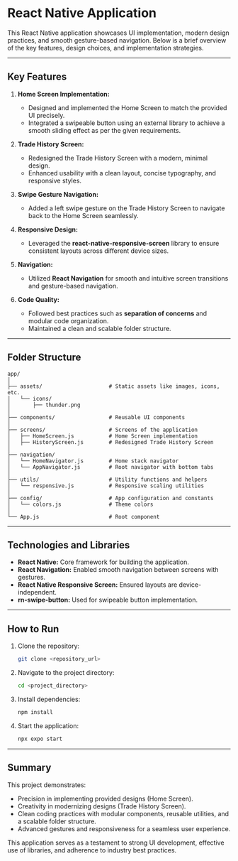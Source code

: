 
# React Native Application

This React Native application showcases UI implementation, modern design practices, and smooth gesture-based navigation. Below is a brief overview of the key features, design choices, and implementation strategies.

---

## Key Features

1. **Home Screen Implementation:**
   - Designed and implemented the Home Screen to match the provided UI precisely.
   - Integrated a swipeable button using an external library to achieve a smooth sliding effect as per the given requirements.

2. **Trade History Screen:**
   - Redesigned the Trade History Screen with a modern, minimal design.
   - Enhanced usability with a clean layout, concise typography, and responsive styles.

3. **Swipe Gesture Navigation:**
   - Added a left swipe gesture on the Trade History Screen to navigate back to the Home Screen seamlessly.

4. **Responsive Design:**
   - Leveraged the **react-native-responsive-screen** library to ensure consistent layouts across different device sizes.

5. **Navigation:**
   - Utilized **React Navigation** for smooth and intuitive screen transitions and gesture-based navigation.

6. **Code Quality:**
   - Followed best practices such as **separation of concerns** and modular code organization.
   - Maintained a clean and scalable folder structure.

---

## Folder Structure

```
app/
│
├── assets/                     # Static assets like images, icons, etc.
│   └── icons/
│       ├── thunder.png
│
├── components/                 # Reusable UI components
│
├── screens/                    # Screens of the application
│   ├── HomeScreen.js           # Home Screen implementation
│   ├── HistoryScreen.js        # Redesigned Trade History Screen
│
├── navigation/
│   └── HomeNavigator.js        # Home stack navigator 
│   └── AppNavigator.js         # Root navigator with bottom tabs
│
├── utils/                      # Utility functions and helpers
│   └── responsive.js           # Responsive scaling utilities
│
├── config/                     # App configuration and constants
│   └── colors.js               # Theme colors
│
└── App.js                      # Root component
```

---

## Technologies and Libraries

- **React Native:** Core framework for building the application.
- **React Navigation:** Enabled smooth navigation between screens with gestures.
- **React Native Responsive Screen:** Ensured layouts are device-independent.
- **rn-swipe-button:** Used for swipeable button implementation.

---

## How to Run

1. Clone the repository:
   ```bash
   git clone <repository_url>
   ```

2. Navigate to the project directory:
   ```bash
   cd <project_directory>
   ```

3. Install dependencies:
   ```bash
   npm install
   ```

4. Start the application:
   ```bash
   npx expo start
   ```

---

## Summary

This project demonstrates:
- Precision in implementing provided designs (Home Screen).
- Creativity in modernizing designs (Trade History Screen).
- Clean coding practices with modular components, reusable utilities, and a scalable folder structure.
- Advanced gestures and responsiveness for a seamless user experience.

This application serves as a testament to strong UI development, effective use of libraries, and adherence to industry best practices.
